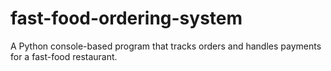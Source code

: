 # fast-food-ordering-system
A Python console-based program that tracks orders and handles payments for a fast-food restaurant.
